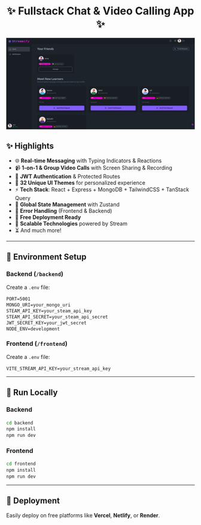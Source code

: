 <h1 align="center">✨ Fullstack Chat & Video Calling App ✨</h1>

![Demo App](demo.png)


## ✨ Highlights

- 🌐 **Real-time Messaging** with Typing Indicators & Reactions  
- 📹 **1-on-1 & Group Video Calls** with Screen Sharing & Recording  
- 🔐 **JWT Authentication** & Protected Routes  
- 🎨 **32 Unique UI Themes** for personalized experience  
- ⚡ **Tech Stack**: React + Express + MongoDB + TailwindCSS + TanStack Query  
- 🧠 **Global State Management** with Zustand  
- 🚨 **Error Handling** (Frontend & Backend)  
- 🚀 **Free Deployment Ready**  
- 🎯 **Scalable Technologies** powered by Stream  
- ⏳ And much more!

---

## 🧪 Environment Setup

### Backend (`/backend`)
Create a `.env` file:

```env
PORT=5001
MONGO_URI=your_mongo_uri
STEAM_API_KEY=your_steam_api_key
STEAM_API_SECRET=your_steam_api_secret
JWT_SECRET_KEY=your_jwt_secret
NODE_ENV=development
```

### Frontend (`/frontend`)
Create a `.env` file:

```env
VITE_STREAM_API_KEY=your_stream_api_key
```

---

## 🔧 Run Locally

### Backend
```bash
cd backend
npm install
npm run dev
```

### Frontend
```bash
cd frontend
npm install
npm run dev
```

---

## 🚀 Deployment
Easily deploy on free platforms like **Vercel**, **Netlify**, or **Render**.  
